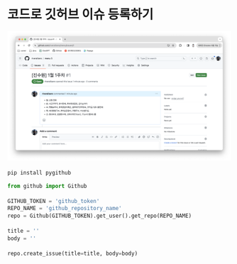 # 코드로 깃허브 이슈 등록하기

![](../.asset/github-code-issue.png)

```pip install pygithub```

```python
from github import Github

GITHUB_TOKEN = 'github_token'
REPO_NAME = 'github_repository_name'
repo = Github(GITHUB_TOKEN).get_user().get_repo(REPO_NAME)

title = ''
body = ''

repo.create_issue(title=title, body=body)
```
